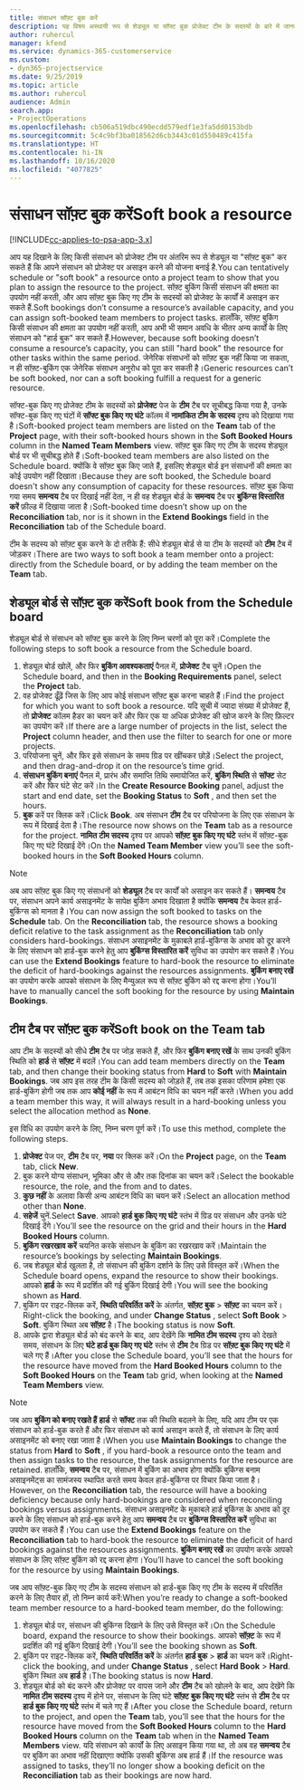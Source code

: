 ```yaml
---
title: संसाधन सॉफ़्ट बुक करें
description: यह विषय अस्थायी रूप से शेड्यूल या सॉफ्ट बुक प्रोजेक्ट टीम के सदस्यों के बारे में जानकारी प्रदान करता है।
author: ruhercul
manager: kfend
ms.service: dynamics-365-customerservice
ms.custom:
- dyn365-projectservice
ms.date: 9/25/2019
ms.topic: article
ms.author: ruhercul
audience: Admin
search.app:
- ProjectOperations
ms.openlocfilehash: cb506a519dbc490ecdd579edf1e3fa5dd0153bdb
ms.sourcegitcommit: 5c4c9bf3ba018562d6cb3443c01d550489c415fa
ms.translationtype: HT
ms.contentlocale: hi-IN
ms.lasthandoff: 10/16/2020
ms.locfileid: "4077825"
---
```

# <a name="soft-book-a-resource"></a><span data-ttu-id="e31a2-103">संसाधन सॉफ़्ट बुक करें</span><span class="sxs-lookup"><span data-stu-id="e31a2-103">Soft book a resource</span></span>

[!INCLUDE[cc-applies-to-psa-app-3.x](../includes/cc-applies-to-psa-app-3x.md)]

<span data-ttu-id="e31a2-104">आप यह दिखाने के लिए किसी संसाधन को प्रोजेक्ट टीम पर अंतरिम रूप से शेड्यूल या "सॉफ़्ट बुक" कर सकते हैं कि आपने संसाधन को प्रोजेक्ट पर असाइन करने की योजना बनाई है.</span><span class="sxs-lookup"><span data-stu-id="e31a2-104">You can tentatively schedule or "soft book" a resource onto a project team to show that you plan to assign the resource to the project.</span></span> <span data-ttu-id="e31a2-105">सॉफ़्ट बुकिंग किसी संसाधन की क्षमता का उपयोग नहीं करती, और आप सॉफ़्ट बुक किए गए टीम के सदस्यों को प्रोजेक्ट के कार्यों में असाइन कर सकते हैं.</span><span class="sxs-lookup"><span data-stu-id="e31a2-105">Soft bookings don’t consume a resource’s available capacity, and you can assign soft-booked team members to project tasks.</span></span> <span data-ttu-id="e31a2-106">हालाँकि, सॉफ़्ट बुकिंग किसी संसाधन की क्षमता का उपयोग नहीं करती, आप अभी भी समान अवधि के भीतर अन्य कार्यों के लिए संसाधन को "हार्ड बुक" कर सकते हैं.</span><span class="sxs-lookup"><span data-stu-id="e31a2-106">However, because soft booking doesn’t consume a resource’s capacity, you can still "hard book" the resource for other tasks within the same period.</span></span> <span data-ttu-id="e31a2-107">जेनेरिक संसाधनों को सॉफ़्ट बुक नहीं किया जा सकता, न ही सॉफ़्ट-बुकिंग एक जेनेरिक संसाधन अनुरोध को पूरा कर सकती है।</span><span class="sxs-lookup"><span data-stu-id="e31a2-107">Generic resources can’t be soft booked, nor can a soft booking fulfill a request for a generic resource.</span></span>

<span data-ttu-id="e31a2-108">सॉफ्ट-बुक किए गए प्रोजेक्ट टीम के सदस्यों को **प्रोजेक्ट** पेज के **टीम** टैब पर सूचीबद्ध किया गया है, उनके सॉफ्ट-बुक किए गए घंटों में **सॉफ्ट बुक किए गए घंटे** कॉलम में **नामांकित टीम के सदस्य** दृश्य को दिखाया गया है।</span><span class="sxs-lookup"><span data-stu-id="e31a2-108">Soft-booked project team members are listed on the **Team** tab of the **Project** page, with their soft-booked hours shown in the **Soft Booked Hours** column in the **Named Team Members** view.</span></span> <span data-ttu-id="e31a2-109">सॉफ़्ट बुक किए गए टीम के सदस्य शेड्यूल बोर्ड पर भी सूचीबद्ध होते हैं।</span><span class="sxs-lookup"><span data-stu-id="e31a2-109">Soft-booked team members are also listed on the Schedule board.</span></span> <span data-ttu-id="e31a2-110">क्योंकि वे सॉफ़्ट बुक किए जाते हैं, इसलिए शेड्यूल बोर्ड इन संसाधनों की क्षमता का कोई उपयोग नहीं दिखाता।</span><span class="sxs-lookup"><span data-stu-id="e31a2-110">Because they are soft booked, the Schedule board doesn't show any consumption of capacity for these resources.</span></span> <span data-ttu-id="e31a2-111">सॉफ़्ट बुक किया गया समय **समन्वय** टैब पर दिखाई नहीं देता, न ही वह शेड्यूल बोर्ड के **समन्वय** टैब पर **बुकिंग्स विस्तारित करें** फ़ील्ड में दिखाया जाता है।</span><span class="sxs-lookup"><span data-stu-id="e31a2-111">Soft-booked time doesn’t show up on the **Reconciliation** tab, nor is it shown in the **Extend Bookings** field in the **Reconciliation** tab of the Schedule board.</span></span> 

<span data-ttu-id="e31a2-112">टीम के सदस्य को सॉफ़्ट बुक करने के दो तरीके हैं: सीधे शेड्यूल बोर्ड से या टीम के सदस्यों को **टीम** टैब में जोड़कर।</span><span class="sxs-lookup"><span data-stu-id="e31a2-112">There are two ways to soft book a team member onto a project: directly from the Schedule board, or by adding the team member on the **Team** tab.</span></span> 

## <a name="soft-book-from-the-schedule-board"></a><span data-ttu-id="e31a2-113">शेड्यूल बोर्ड से सॉफ़्ट बुक करें</span><span class="sxs-lookup"><span data-stu-id="e31a2-113">Soft book from the Schedule board</span></span>
<span data-ttu-id="e31a2-114">शेड्यूल बोर्ड से संसाधन को सॉफ्ट बुक करने के लिए निम्न चरणों को पूरा करें।</span><span class="sxs-lookup"><span data-stu-id="e31a2-114">Complete the following steps to soft book a resource from the Schedule board.</span></span> 

1. <span data-ttu-id="e31a2-115">शेड्यूल बोर्ड खोलें, और फिर **बुकिंग आवश्यकताएं** पैनल में, **प्रोजेक्ट** टैब चुनें।</span><span class="sxs-lookup"><span data-stu-id="e31a2-115">Open the Schedule board, and then in the **Booking Requirements** panel, select the **Project** tab.</span></span>
2. <span data-ttu-id="e31a2-116">वह प्रोजेक्ट ढूँढ़ें जिस के लिए आप कोई संसाधन सॉफ़्ट बुक करना चाहते हैं।</span><span class="sxs-lookup"><span data-stu-id="e31a2-116">Find the project for which you want to soft book a resource.</span></span> <span data-ttu-id="e31a2-117">यदि सूची में ज्यादा संख्या में प्रोजेक्ट हैं, तो **प्रोजेक्ट** कॉलम हैडर का चयन करें और फिर एक या अधिक प्रोजेक्ट की खोज करने के लिए फ़िल्टर का उपयोग करें।</span><span class="sxs-lookup"><span data-stu-id="e31a2-117">If there are a large number of projects in the list, select the **Project** column header, and then use the filter to search for one or more projects.</span></span>
3. <span data-ttu-id="e31a2-118">परियोजना चुनें, और फिर इसे संसाधन के समय ग्रिड पर खींचकर छोड़ें।</span><span class="sxs-lookup"><span data-stu-id="e31a2-118">Select the project, and then drag-and-drop it on the resource’s time grid.</span></span>
5. <span data-ttu-id="e31a2-119">**संसाधन बुकिंग बनाएं** पैनल में, प्रारंभ और समाप्ति तिथि समायोजित करें, **बुकिंग स्थिति** से **सॉफ्ट** सेट करें और फिर घंटे सेट करें।</span><span class="sxs-lookup"><span data-stu-id="e31a2-119">In the **Create Resource Booking** panel, adjust the start and end date, set the **Booking Status** to **Soft** , and then set the hours.</span></span> 
6. <span data-ttu-id="e31a2-120">**बुक** करें पर क्लिक करें।</span><span class="sxs-lookup"><span data-stu-id="e31a2-120">Click **Book**.</span></span> <span data-ttu-id="e31a2-121">अब संसाधन **टीम** टैब पर परियोजना के लिए एक संसाधन के रूप में दिखाई देता है।</span><span class="sxs-lookup"><span data-stu-id="e31a2-121">The resource now shows on the **Team** tab as a resource for the project.</span></span> <span data-ttu-id="e31a2-122">**नामित टीम सदस्य** दृश्य पर आपको **सॉफ़्ट बुक किए गए घंटे** स्तंभ में सॉफ़्ट-बुक किए गए घंटे दिखाई देंगे।</span><span class="sxs-lookup"><span data-stu-id="e31a2-122">On the **Named Team Member** view you’ll see the soft-booked hours in the **Soft Booked Hours** column.</span></span>

> [!NOTE]
> <span data-ttu-id="e31a2-123">अब आप सॉफ़्ट बुक किए गए संसाधनों को **शेड्यूल** टैब पर कार्यों को असाइन कर सकते हैं। **समन्वय** टैब पर, संसाधन अपने कार्य असाइनमेंट के सापेक्ष बुकिंग अभाव दिखाता है क्योंकि **समन्वय** टैब केवल हार्ड-बुकिंग्स को मानता है।</span><span class="sxs-lookup"><span data-stu-id="e31a2-123">You can now assign the soft booked to tasks on the **Schedule** tab. On the **Reconciliation** tab, the resource shows a booking deficit relative to the task assignment as the **Reconciliation** tab only considers hard-bookings.</span></span> <span data-ttu-id="e31a2-124">संसाधन असाइनमेंट के मुकाबले हार्ड-बुकिंग्स के अभाव को दूर करने के लिए संसाधन को हार्ड-बुक करने हेतु आप **बुकिंग्स विस्तारित करें** सुविधा का उपयोग कर सकते हैं।</span><span class="sxs-lookup"><span data-stu-id="e31a2-124">You can use the **Extend Bookings** feature to hard-book the resource to eliminate the deficit of hard-bookings against the resources assignments.</span></span> <span data-ttu-id="e31a2-125">**बुकिंग बनाए रखें** का उपयोग करके आपको संसाधन के लिए मैन्युअल रूप से सॉफ़्ट बुकिंग को रद्द करना होगा।</span><span class="sxs-lookup"><span data-stu-id="e31a2-125">You’ll have to manually cancel the soft booking for the resource by using **Maintain Bookings**.</span></span>

## <a name="soft-book-on-the-team-tab"></a><span data-ttu-id="e31a2-126">टीम टैब पर सॉफ़्ट बुक करें</span><span class="sxs-lookup"><span data-stu-id="e31a2-126">Soft book on the Team tab</span></span>

<span data-ttu-id="e31a2-127">आप टीम के सदस्यों को सीधे **टीम** टैब पर जोड़ सकते हैं, और फिर **बुकिंग बनाए रखें** के साथ उनकी बुकिंग स्थिति को **हार्ड** से **सॉफ़्ट** में बदलें।</span><span class="sxs-lookup"><span data-stu-id="e31a2-127">You can add team members directly on the **Team** tab, and then change their booking status from **Hard** to **Soft** with **Maintain Bookings**.</span></span> <span data-ttu-id="e31a2-128">जब आप इस तरह टीम के किसी सदस्य को जोड़ते हैं, तब तक इसका परिणाम हमेशा एक हार्ड-बुकिंग होगी जब तक आप **कोई नहीं** के रूप में आबंटन विधि का चयन नहीं करते।</span><span class="sxs-lookup"><span data-stu-id="e31a2-128">When you add a team member this way, it will always result in a hard-booking unless you select the allocation method as **None**.</span></span>

<span data-ttu-id="e31a2-129">इस विधि का उपयोग करने के लिए, निम्न चरण पूर्ण करें।</span><span class="sxs-lookup"><span data-stu-id="e31a2-129">To use this method, complete the following steps.</span></span>

1. <span data-ttu-id="e31a2-130">**प्रोजेक्ट** पेज पर, **टीम** टैब पर, **नया** पर क्लिक करें।</span><span class="sxs-lookup"><span data-stu-id="e31a2-130">On the **Project** page, on the **Team** tab, click **New**.</span></span>
2. <span data-ttu-id="e31a2-131">बुक करने योग्य संसाधन, भूमिका और से और तक दिनांक का चयन करें।</span><span class="sxs-lookup"><span data-stu-id="e31a2-131">Select the bookable resource, the role, and the from and to dates.</span></span>
3. <span data-ttu-id="e31a2-132">**कुछ नहीं** के अलावा किसी अन्य आबंटन विधि का चयन करें।</span><span class="sxs-lookup"><span data-stu-id="e31a2-132">Select an allocation method other than **None**.</span></span>
4. <span data-ttu-id="e31a2-133">**सहेजें** चुनें.</span><span class="sxs-lookup"><span data-stu-id="e31a2-133">Select **Save**.</span></span> <span data-ttu-id="e31a2-134">आपको **हार्ड बुक किए गए घंटे** स्तंभ में ग्रिड पर संसाधन और उनके घंटे दिखाई देंगे।</span><span class="sxs-lookup"><span data-stu-id="e31a2-134">You’ll see the resource on the grid and their hours in the **Hard Booked Hours** column.</span></span>
5. <span data-ttu-id="e31a2-135">**बुकिंग रखरखाव करें** चयनित करके संसाधन के बुकिंग का रखरखाव करें।</span><span class="sxs-lookup"><span data-stu-id="e31a2-135">Maintain the resource’s bookings by selecting **Maintain Bookings**.</span></span>
6. <span data-ttu-id="e31a2-136">जब शेड्यूल बोर्ड खुलता है, तो संसाधन की बुकिंग दर्शाने के लिए उसे विस्तृत करें।</span><span class="sxs-lookup"><span data-stu-id="e31a2-136">When the Schedule board opens, expand the resource to show their bookings.</span></span> <span data-ttu-id="e31a2-137">आपको **हार्ड** के रूप में प्रदर्शित की गई बुकिंग दिखाई देगी।</span><span class="sxs-lookup"><span data-stu-id="e31a2-137">You will see the booking shown as **Hard**.</span></span>
7. <span data-ttu-id="e31a2-138">बुकिंग पर राइट-क्लिक करें, **स्थिति परिवर्तित करें** के अंतर्गत, **सॉफ़्ट बुक** \> **सॉफ़्ट** का चयन करें।</span><span class="sxs-lookup"><span data-stu-id="e31a2-138">Right-click the booking, and under **Change Status** , select **Soft Book** \> **Soft**.</span></span> <span data-ttu-id="e31a2-139">बुकिंग स्थित अब **सॉफ़्ट** है।</span><span class="sxs-lookup"><span data-stu-id="e31a2-139">The booking status is now **Soft**.</span></span>
8. <span data-ttu-id="e31a2-140">आपके द्वारा शेड्यूल बोर्ड को बंद करने के बाद, आप देखेंगे कि **नामित टीम सदस्य** दृश्य को देखते समय, संसाधन के लिए **घंटे हार्ड बुक किए गए घंटे** स्तंभ से **टीम** टैब ग्रिड पर **सॉफ़्ट बुक किए गए घंटे** में चले गए हैं।</span><span class="sxs-lookup"><span data-stu-id="e31a2-140">After you close the Schedule board, you’ll see that the hours for the resource have moved from the **Hard Booked Hours** column to the **Soft Booked Hours** on the **Team** tab grid, when looking at the **Named Team Members** view.</span></span>

> [!NOTE]
> <span data-ttu-id="e31a2-141">जब आप **बुकिंग को बनाए रखते हैं** **हार्ड** से **सॉफ्ट** तक की स्थिति बदलने के लिए, यदि आप टीम पर एक संसाधन को हार्ड-बुक करते हैं और फिर संसाधन को कार्य असाइन करते हैं, तो संसाधन के लिए कार्य असाइनमेंट को बनाए रखा जाता है।</span><span class="sxs-lookup"><span data-stu-id="e31a2-141">When you use **Maintain Bookings** to change the status from **Hard** to **Soft** , if you hard-book a resource onto the team and then assign tasks to the resource, the task assignments for the resource are retained.</span></span> <span data-ttu-id="e31a2-142">हालाँकि, **समन्वय** टैब पर, संसाधन में बुकिंग का अभाव होगा क्योंकि बुकिंग्स बनाम असाइनमेंट्स का सामंजस्य स्थापित करते समय केवल हार्ड-बुकिंग्स पर विचार किया जाता है।</span><span class="sxs-lookup"><span data-stu-id="e31a2-142">However, on the **Reconciliation** tab, the resource will have a booking deficiency because only hard-bookings are considered when reconciling bookings versus assignments.</span></span> <span data-ttu-id="e31a2-143">संसाधन असाइनमेंट के मुकाबले हार्ड बुकिंग्स के अभाव को दूर करने के लिए संसाधन को हार्ड-बुक करने हेतु आप **समन्वय** टैब पर **बुकिंग्स विस्तारित करें** सुविधा का उपयोग कर सकते हैं।</span><span class="sxs-lookup"><span data-stu-id="e31a2-143">You can use the **Extend Bookings** feature on the **Reconciliation** tab to hard-book the resource to eliminate the deficit of hard bookings against the resources assignments.</span></span> <span data-ttu-id="e31a2-144">**बुकिंग बनाए रखें** का उपयोग करके आपको संसाधन के लिए सॉफ़्ट बुकिंग को रद्द करना होगा।</span><span class="sxs-lookup"><span data-stu-id="e31a2-144">You’ll have to cancel the soft booking for the resource by using **Maintain Bookings**.</span></span>

<span data-ttu-id="e31a2-145">जब आप सॉफ़्ट-बुक किए गए टीम के सदस्य संसाधन को हार्ड-बुक किए गए टीम के सदस्य में परिवर्तित करने के लिए तैयार हों, तो निम्न कार्य करें:</span><span class="sxs-lookup"><span data-stu-id="e31a2-145">When you’re ready to change a soft-booked team member resource to a hard-booked team member, do the following:</span></span>

1. <span data-ttu-id="e31a2-146">शेड्यूल बोर्ड पर, संसाधन की बुकिंग्स दिखाने के लिए उसे विस्तृत करें।</span><span class="sxs-lookup"><span data-stu-id="e31a2-146">On the Schedule board, expand the resource to show their bookings.</span></span> <span data-ttu-id="e31a2-147">आपको **सॉफ़्ट** के रूप में प्रदर्शित की गई बुकिंग दिखाई देगी।</span><span class="sxs-lookup"><span data-stu-id="e31a2-147">You’ll see the booking shown as **Soft**.</span></span>
2. <span data-ttu-id="e31a2-148">बुकिंग पर राइट-क्लिक करें, **स्थिति परिवर्तित करें** के अंतर्गत **हार्ड बुक** \> **हार्ड** का चयन करें।</span><span class="sxs-lookup"><span data-stu-id="e31a2-148">Right-click the booking, and under **Change Status** , select **Hard Book** \> **Hard**.</span></span> <span data-ttu-id="e31a2-149">बुकिंग स्थित अब **हार्ड** है।</span><span class="sxs-lookup"><span data-stu-id="e31a2-149">The booking status is now **Hard**.</span></span>
3. <span data-ttu-id="e31a2-150">शेड्यूल बोर्ड को बंद करने और प्रोजेक्ट पर वापस जाने और **टीम** टैब को खोलने के बाद, आप देखेंगे कि **नामित टीम सदस्य** दृश्य में होने पर, संसाधन के लिए घंटे **सॉफ़्ट बुक किए गए घंटे** स्तंभ से **टीम** टैब पर **हार्ड बुक किए गए घंटे** स्तंभ में चले गए हैं।</span><span class="sxs-lookup"><span data-stu-id="e31a2-150">After you close the Schedule board, return to the project, and open the **Team** tab, you’ll see that the hours for the resource have moved from the **Soft Booked Hours** column to the **Hard Booked Hours** column on the **Team** tab when in the **Named Team Members** view.</span></span> <span data-ttu-id="e31a2-151">यदि संसाधन को कार्यों के लिए असाइन किया गया था, तो अब वह **समन्वय** टैब पर बुकिंग का अभाव नहीं दिखाएगा क्योंकि उसकी बुकिंग्स अब हार्ड हैं।</span><span class="sxs-lookup"><span data-stu-id="e31a2-151">If the resource was assigned to tasks, they’ll no longer show a booking deficit on the **Reconciliation** tab as their bookings are now hard.</span></span>

